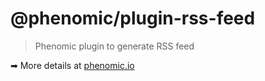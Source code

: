 # @phenomic/plugin-rss-feed

> Phenomic plugin to generate RSS feed

➡ More details at [phenomic.io](https://phenomic.io/)
